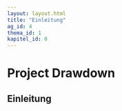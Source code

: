 ```yaml
---
layout: layout.html
title: "Einleitung"
ag_id: 4
thema_id: 1
kapitel_id: 0
---
```


# Project Drawdown

## Einleitung
